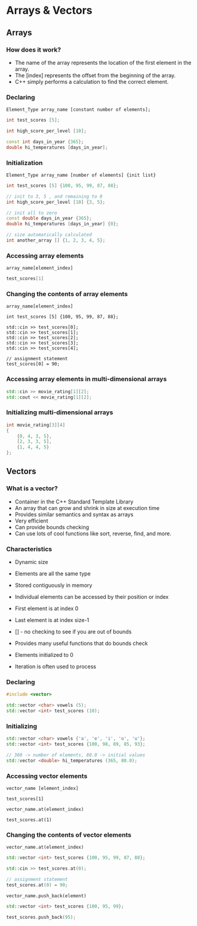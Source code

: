 # Arrays & Vectors


## Arrays

### How does it work?
- The name of the array represents the location of the first element in the array.
- The [index] represents the offset from the beginning of the array.
- C++ simply performs a calculation to find the correct element.

### Declaring
```
Element_Type array_name [constant number of elements];
```

```cpp
int test_scores [5];

int high_score_per_level [10];

const int days_in_year {365};
double hi_temperatures [days_in_year];
```

### Initialization
```
Element_Type array_name [number of elements] {init list}
```

```cpp
int test_scores [5] {100, 95, 99, 87, 88};

// init to 3, 5 , and remaining to 0
int high_score_per_level [10] {3, 5};

// init all to zero
const double days_in_year {365};
double hi_temperatures [days_in_year] {0};

// size automatically calculated
int another_array [] {1, 2, 3, 4, 5};
```

### Accessing array elements
```
array_name[element_index]
```

```cpp
test_scores[1]
```

### Changing the contents of array elements
```
array_name[element_index]
```

```
int test_scores [5] {100, 95, 99, 87, 88};

std::cin >> test_scores[0];
std::cin >> test_scores[1];
std::cin >> test_scores[2];
std::cin >> test_scores[3];
std::cin >> test_scores[4];

// assignment statement
test_scores[0] = 90;
```

### Accessing array elements in multi-dimensional arrays
```cpp
std::cin >> movie_rating[1][2];
std::cout << movie_rating[1][2];
```

### Initializing multi-dimensional arrays

```cpp
int movie_rating[3][4]
{
    {0, 4, 3, 5},
    [2, 3, 3, 5],
    {1, 4, 4, 5}
};
```

## Vectors
### What is a vector?
- Container in the C++ Standard Template Library
- An array that can grow and shrink in size at execution time
- Provides similar semantics and syntax as arrays
- Very efficient
- Can provide bounds checking
- Can use lots of cool functions like sort, reverse, find, and more.

### Characteristics
- Dynamic size
- Elements are all the same type
- Stored contiguously in memory
- Individual elements can be accessed by their position or index

- First element is at index 0
- Last element is at index size-1

- [] - no checking to see if you are out of bounds
- Provides many useful functions that do bounds check

- Elements initialized to 0
- Iteration is often used to process

### Declaring

```cpp
#include <vector>

std::vector <char> vowels (5);
std::vector <int> test_scores (10);
```

### Initializing
```cpp
std::vector <char> vowels {'a', 'e', 'i', 'o', 'u'};
std::vector <int> test_scores {100, 98, 89, 85, 93};

// 360 -> number of elements, 80.0 -> initial values
std::vector <double> hi_temperatures (365, 80.0);
```

### Accessing vector elements
```
vector_name [element_index]

test_scores[1]
```

```
vector_name.at(element_index)

test_scores.at(1)
```

### Changing the contents of vector elements
```
vector_name.at(element_index)
```

```cpp
std::vector <int> test_scores {100, 95, 99, 87, 88};

std::cin >> test_scores.at(0);

// assignment statement
test_scores.at(0) = 90;
```

```
vector_name.push_back(element)
```

```cpp
std::vector <int> test_scores {100, 95, 99};

test_scores.push_back(95);
```
